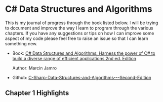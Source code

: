 # C# Data Structures and Algorithms

This is my journal of progress through the book listed below. I will be trying to document and improve the way I learn 
to program through the various chapters. If you have any suggestions or tips on how I can improve some aspect of my code 
please feel free to raise an issue so that I can learn something new.

* Book: [C# Data Structures and Algorithms: Harness the power of C# to build a diverse range of efficient applications 2nd ed. Edition](https://www.amazon.com/dp/1803248270?ref_=ppx_hzsearch_conn_dt_b_fed_asin_title_4) 

  Author: Marcin Jamro

* Github: [C-Sharp-Data-Structures-and-Algorithms---Second-Edition](https://github.com/PacktPublishing/C-Sharp-Data-Structures-and-Algorithms---Second-Edition)

## Chapter 1 Highlights
